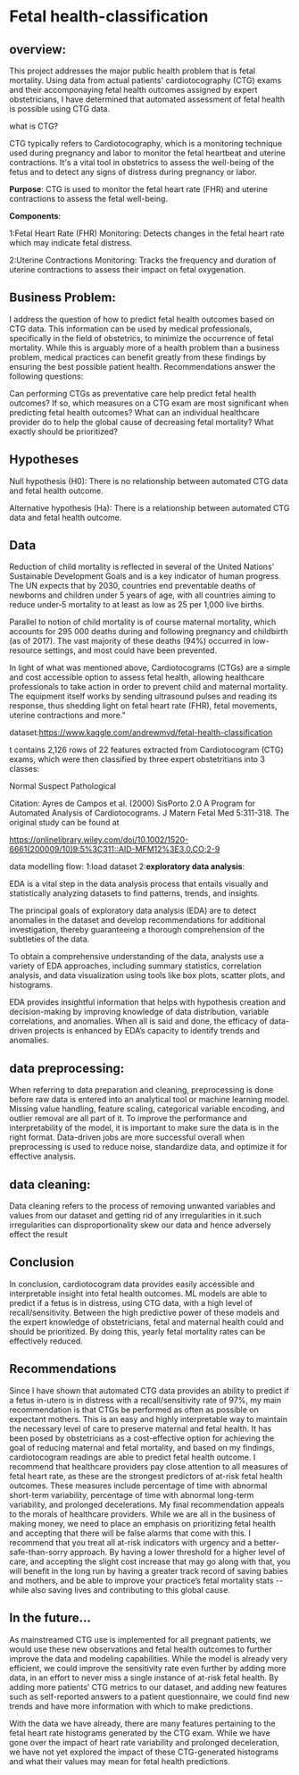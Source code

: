 # Fetal health-classification

## overview:

This project addresses the major public health problem that is fetal mortality. Using data from actual patients' cardiotocography (CTG) exams and their accomponaying fetal health outcomes assigned by expert obstetricians, I have determined that automated assessment of fetal health is possible using CTG data.

what is CTG?

CTG typically refers to Cardiotocography, which is a monitoring technique used during pregnancy and labor to monitor the fetal heartbeat and uterine contractions. It's a vital tool in obstetrics to assess the well-being of the fetus and to detect any signs of distress during pregnancy or labor.

**Purpose**: CTG is used to monitor the fetal heart rate (FHR) and uterine contractions to assess the fetal well-being.

**Components**:

1:Fetal Heart Rate (FHR) Monitoring: Detects changes in the fetal heart rate which may indicate fetal distress.

2:Uterine Contractions Monitoring: Tracks the frequency and duration of uterine contractions to assess their impact on fetal oxygenation.



## Business Problem:

I address the question of how to predict fetal health outcomes based on CTG data. This information can be used by medical professionals, specifically in the field of obstetrics, to minimize the occurrence of fetal mortality. While this is arguably more of a health problem than a business problem, medical practices can benefit greatly from these findings by ensuring the best possible patient health. Recommendations answer the following questions:


Can performing CTGs as preventative care help predict fetal health outcomes?
If so, which measures on a CTG exam are most significant when predicting fetal health outcomes?
What can an individual healthcare provider do to help the global cause of decreasing fetal mortality? What exactly should be prioritized?





## Hypotheses


Null hypothesis (H0): There is no relationship between automated CTG data and fetal health outcome.

Alternative hypothesis (Ha): There is a relationship between automated CTG data and fetal health outcome.

## Data

Reduction of child mortality is reflected in several of the United Nations' Sustainable Development Goals and is a key indicator of human progress. The UN expects that by 2030, countries end preventable deaths of newborns and children under 5 years of age, with all countries aiming to reduce under‑5 mortality to at least as low as 25 per 1,000 live births.

Parallel to notion of child mortality is of course maternal mortality, which accounts for 295 000 deaths during and following pregnancy and childbirth (as of 2017). The vast majority of these deaths (94%) occurred in low-resource settings, and most could have been prevented.

In light of what was mentioned above, Cardiotocograms (CTGs) are a simple and cost accessible option to assess fetal health, allowing healthcare professionals to take action in order to prevent child and maternal mortality. The equipment itself works by sending ultrasound pulses and reading its response, thus shedding light on fetal heart rate (FHR), fetal movements, uterine contractions and more."

dataset:https://www.kaggle.com/andrewmvd/fetal-health-classification

t contains 2,126 rows of 22 features extracted from Cardiotocogram (CTG) exams, which were then classified by three expert obstetritians into 3 classes:

Normal
Suspect
Pathological


Citation: Ayres de Campos et al. (2000) SisPorto 2.0 A Program for Automated Analysis of Cardiotocograms. J Matern Fetal Med 5:311-318. The original study can be found at

https://onlinelibrary.wiley.com/doi/10.1002/1520-6661(200009/10)9:5%3C311::AID-MFM12%3E3.0.CO;2-9


data modelling flow:
1:load dataset
2:**exploratory data analysis**:

  EDA is a vital step in the data analysis process that entails visually and statistically analyzing datasets to find patterns, trends, and insights.

The principal goals of exploratory data analysis (EDA) are to detect anomalies in the dataset and develop recommendations for additional investigation, thereby guaranteeing a thorough comprehension of the subtleties of the data.

To obtain a comprehensive understanding of the data, analysts use a variety of EDA approaches, including summary statistics, correlation analysis, and data visualization using tools like box plots, scatter plots, and histograms.

EDA provides insightful information that helps with hypothesis creation and decision-making by improving knowledge of data distribution, variable correlations, and anomalies. When all is said and done, the efficacy of data-driven projects is enhanced by EDA’s capacity to identify trends and anomalies.

## data preprocessing:

 When referring to data preparation and cleaning, preprocessing is done before raw data is entered into an analytical tool or machine learning model. Missing value handling, feature scaling, categorical variable encoding, and outlier removal are all part of it. To improve the performance and interpretability of the model, it is important to make sure the data is in the right format. Data-driven jobs are more successful overall when preprocessing is used to reduce noise, standardize data, and optimize it for effective analysis.

 ## data cleaning:

 Data cleaning refers to the process of removing unwanted variables and values from our dataset and getting rid of any irregularities in it.such irregularities can disproportionality skew our data and hence adversely effect the result

 

 

 



## Conclusion
In conclusion, cardiotocogram data provides easily accessible and interpretable insight into fetal health outcomes. ML models are able to predict if a fetus is in distress, using CTG data, with a high level of recall/sensitivity. Between the high predictive power of these models and the expert knowledge of obstetricians, fetal and maternal health could and should be prioritized. By doing this, yearly fetal mortality rates can be effectively reduced.





## Recommendations
Since I have shown that automated CTG data provides an ability to predict if a fetus in-utero is in distress with a recall/sensitivity rate of 97%, my main recommendation is that CTGs be performed as often as possible on expectant mothers. This is an easy and highly interpretable way to maintain the necessary level of care to preserve maternal and fetal health. It has been posed by obstetricians as a cost-effective option for achieving the goal of reducing maternal and fetal mortality, and based on my findings, cardiotocogram readings are able to predict fetal health outcome.
I recommend that healthcare providers pay close attention to all measures of fetal heart rate, as these are the strongest predictors of at-risk fetal health outcomes. These measures include percentage of time with abnormal short-term variability, percentage of time with abnormal long-term variability, and prolonged decelerations.
My final recommendation appeals to the morals of healthcare providers. While we are all in the business of making money, we need to place an emphasis on prioritizing fetal health and accepting that there will be false alarms that come with this. I recommend that you treat all at-risk indicators with urgency and a better-safe-than-sorry approach. By having a lower threshold for a higher level of care, and accepting the slight cost increase that may go along with that, you will benefit in the long run by having a greater track record of saving babies and mothers, and be able to improve your practice’s fetal mortality stats -- while also saving lives and contributing to this global cause.



## In the future...

As mainstreamed CTG use is implemented for all pregnant patients, we would use these new observations and fetal health outcomes to further improve the data and modeling capabilities. While the model is already very efficient, we could improve the sensitivity rate even further by adding more data, in an effort to never miss a single instance of at-risk fetal health. By adding more patients’ CTG metrics to our dataset, and adding new features such as self-reported answers to a patient questionnaire, we could find new trends and have more information with which to make predictions.

With the data we have already, there are many features pertaining to the fetal heart rate histograms generated by the CTG exam. While we have gone over the impact of heart rate variability and prolonged deceleration, we have not yet explored the impact of these CTG-generated histograms and what their values may mean for fetal health predictions.






